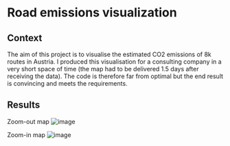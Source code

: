 # Road emissions visualization

## Context 
The aim of this project is to visualise the estimated CO2 emissions of 8k routes in Austria. 
I produced this visualisation for a consulting company in a very short space of time (the map had to be delivered 1.5 days after receiving the data). The code is therefore far from optimal but the end result is convincing and meets the requirements.

## Results

Zoom-out map 
![image](https://github.com/GregoireLamb/road_emission_visualization/assets/92012843/535eab63-d7ea-49ed-a8f9-6b455317612d)

Zoom-in map
![image](https://github.com/GregoireLamb/road_emission_visualization/assets/92012843/17f41244-7e0d-45e3-8155-3b7c0dc9ba2d)

